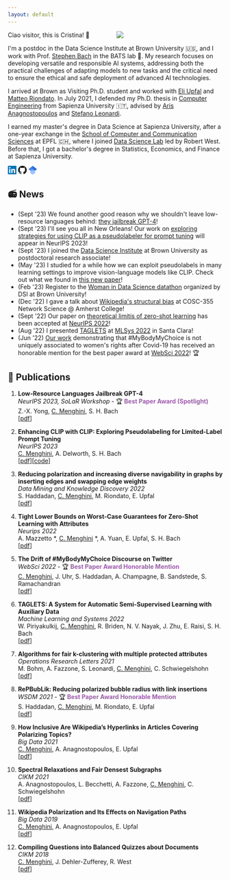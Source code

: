 ```yaml
---
layout: default
---
```


Ciao visitor, this is Cristina! 👋
<img align='right' src="/images/photo_website_new.png" width="250">

I'm a postdoc in the Data Science Institute at Brown University 🇺🇸, and I work with Prof. [Stephen Bach](https://cs.brown.edu/people/sbach/) in the BATS lab 🦇. 
My research focuses on developing versatile and responsible AI systems, addressing both the practical challenges of adapting models to new tasks and the critical need to ensure the ethical and safe deployment of advanced AI technologies.

I arrived at Brown as Visiting Ph.D. student and worked with [Eli Upfal](https://cs.brown.edu/people/eupfal/) and [Matteo Riondato](https://matteo.rionda.to/). In July 2021, I defended my Ph.D. thesis in [Computer Engineering](https://corsidilaurea.uniroma1.it/en/corso/2021/30430/home) from Sapienza University 🇮🇹, advised by [Aris Anagnostopoulos](http://aris.me/) and [Stefano Leonardi](https://sites.google.com/a/uniroma1.it/stefanoleonardi-eng/home).

I earned my master's degree in Data Science at Sapienza University, after a one-year exchange in the [School of Computer and Communication Sciences](https://www.epfl.ch/schools/ic/) at EPFL 🇨🇭, where I joined [Data Science Lab](https://dlab.epfl.ch/) led by Robert West.
Before that, I got a bachelor's degree in Statistics, Economics, and Finance at Sapienza University.

<a href="https://www.linkedin.com/in/cristina-menghini-patk/" style="text-decoration:none">
  <img src="/images/LinkedIn_logo_initials.png" width="20">
</a>
<a href="https://github.com/CriMenghini" style="text-decoration:none">
  <img src="/images/GitHub-Mark-32px.png" width="20">
</a>
<a href="https://scholar.google.it/citations?user=TDk55OQAAAAJ&hl=it" style="text-decoration:none">
  <img src="/images/scholar_2.png" width="20">
</a>


## 📻 News 

* (Sept '23) We found another good reason why we shouldn't leave low-resource languages behind: [they jailbreak GPT-4](https://arxiv.org/abs/2310.02446)!
* (Sept '23) I'll see you all in New Orleans! Our work on [exploring strategies for using CLIP as a pseudolabeler for prompt tuning](https://arxiv.org/abs/2306.01669) will appear in NeurIPS 2023!
* (Sept '23) I joined the [Data Science Institute](https://dsi.brown.edu/) at Brown University as postdoctoral research associate!
* (May '23) I studied for a while how we can exploit pseudolabels in many learning settings to improve vision-language models like CLIP. Check out what we found in [this new paper](https://arxiv.org/abs/2306.01669)!
* (Feb '23) Register to the [Woman in Data Science datathon](https://dsi.brown.edu/events/wids-providence) organized by DSI at Brown University!
* (Dec '22) I gave a talk about [Wikipedia's structural bias](https://arxiv.org/pdf/2007.08197.pdf) at COSC-355 Network Science @ Amherst College!
* (Sept '22) Our paper on [theoretical limitis of zero-shot learning](https://arxiv.org/pdf/2205.13068.pdf) has been accepted at [NeurIPS 2022](https://nips.cc/)!
* (Aug '22) I presented [TAGLETS](https://github.com/BatsResearch/taglets) at [MLSys 2022](https://mlsys.org/Conferences/2022/Dates) in Santa Clara!
* (Jun '22) [Our work](https://arxiv.org/pdf/2205.04898.pdf) demonstrating that #MyBodyMyChoice is not uniquely associated to women's rights after Covid-19 has received an honorable mention for the best paper award at [WebSci 2022](https://websci22.webscience.org/)! 🏆

## 📝 Publications

1. **Low-Resource Languages Jailbreak GPT-4**  
_NeurIPS 2023, SoLaR Workshop_ - 🏆 <span style="color:rgba(109, 16, 130, 0.677)">**Best Paper Award (Spotlight)**</span>        
Z.-X. Yong, <u>C. Menghini</u>, S. H. Bach  
[[pdf](https://arxiv.org/abs/2310.02446)]

2. **Enhancing CLIP with CLIP: Exploring Pseudolabeling for Limited-Label Prompt Tuning**  
_NeurIPS 2023_      
<u>C. Menghini</u>, A. Delworth, S. H. Bach  
[[pdf](https://arxiv.org/abs/2306.01669)][[code](https://github.com/BatsResearch/menghini-enhanceCLIPwithCLIP-code)]

3. **Reducing polarization and increasing diverse navigability in graphs by inserting edges and swapping edge weights**  
_Data Mining and Knowledge Discovery 2022_      
S. Haddadan, <u>C. Menghini</u>, M. Riondato, E. Upfal  
[[pdf](https://matteo.rionda.to/papers/HaddadanEtAl-RePBubLik-DMKD.pdf)]

4.  **Tight Lower Bounds on Worst-Case Guarantees for Zero-Shot Learning with Attributes**  
_Neurips 2022_  
A. Mazzetto *, <u>C. Menghini</u> *, A. Yuan, E. Upfal, S. H. Bach  
[[pdf](https://arxiv.org/pdf/2205.13068.pdf)]


5. **The Drift of #MyBodyMyChoice Discourse on Twitter**  
_WebSci 2022_ - 🏆 <span style="color:rgba(109, 16, 130, 0.677)">**Best Paper Award Honorable Mention**</span>  
<u>C. Menghini</u>, J. Uhr, S. Haddadan, A. Champagne, B. Sandstede, S. Ramachandran  
[[pdf](https://arxiv.org/pdf/2205.04898.pdf)]  


6. **TAGLETS: A System for Automatic Semi-Supervised Learning with Auxiliary Data**  
_Machine Learning and Systems 2022_  
W. Piriyakulkij, <u>C. Menghini</u>, R. Briden, N. V. Nayak, J. Zhu, E. Raisi, S. H. Bach  
[[pdf](https://proceedings.mlsys.org/paper/2022/file/c0e190d8267e36708f955d7ab048990d-Paper.pdf)]  

7. **Algorithms for fair k-clustering with multiple protected attributes**  
_Operations Research Letters 2021_  
M. Bohm, A. Fazzone, S. Leonardi,  <u>C. Menghini</u>, C. Schwiegelshohn  
[[pdf](https://www.sciencedirect.com/science/article/abs/pii/S0167637721001309)]  


8. **RePBubLik: Reducing polarized bubble radius with link insertions**  
_WSDM 2021_ - 🏆 <span style="color:rgba(109, 16, 130, 0.677)">**Best Paper Award Honorable Mention**</span>  
S. Haddadan, <u>C. Menghini</u>, M. Riondato, E. Upfal  
[[pdf](https://dl.acm.org/doi/pdf/10.1145/3437963.3441825)]  


9. **How Inclusive Are Wikipedia’s Hyperlinks in Articles Covering Polarizing Topics?**  
_Big Data 2021_  
<u>C. Menghini</u>, A. Anagnostopoulos, E. Upfal  
[[pdf](https://arxiv.org/pdf/2007.08197.pdf)]   


10. **Spectral Relaxations and Fair Densest Subgraphs**  
_CIKM 2021_  
A. Anagnostopoulos, L. Becchetti, A. Fazzone, <u>C. Menghini</u>, C. Schwiegelshohn  
[[pdf](https://dl.acm.org/doi/abs/10.1145/3340531.3412036)]  


11. **Wikipedia Polarization and Its Effects on Navigation Paths**  
_Big Data 2019_  
<u>C. Menghini</u>, A. Anagnostopoulos, E. Upfal  
[[pdf](https://par.nsf.gov/servlets/purl/10183276)]  


12. **Compiling Questions into Balanced Quizzes about Documents**  
_CIKM 2018_  
<u>C. Menghini</u>, J. Dehler-Zufferey, R. West  
[[pdf](https://dlab.epfl.ch/people/west/pub/Menghini-Dehler-West_CIKM-18.pdf)]

